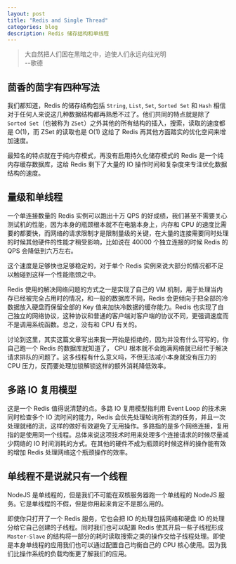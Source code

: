 ```yaml
---
layout: post
title: "Redis and Single Thread"
categories: blog
description: Redis 储存结构和单线程
---
```


> 大自然把人们困在黑暗之中，迫使人们永远向往光明  
> --歌德

## 茴香的茴字有四种写法

我们都知道，Redis 的储存结构包括 `String`, `List`, `Set`, `Sorted Set` 和 `Hash` 相信对于任何人来说这几种数据结构都再熟悉不过了。他们共同的特点就是除了 `Sorted Set`（也被称为 `ZSet`）之外其他的所有结构的插入，搜索，读取的速度都是 O(1)，而 ZSet 的读取也是 O(1) 这给了 Redis 再其他方面踏实的优化空间来增加速度。

最知名的特点就在于纯内存模式，再没有启用持久化储存模式的 Redis 是一个纯内存缓存数据库，这给 Redis 剩下了大量的 IO 操作时间和复杂度来专注优化数据结构的速度。

## 量级和单线程

一个单连接数量的 Redis 实例可以跑出十万 QPS 的好成绩，我们甚至不需要关心测试机的性能，因为本身的瓶颈根本就不在电脑本身上，内存和 CPU 的速度比需要的都要快，而网络的请求限制才是限制量级的关键，在大量的连接需要同时处理的时候其他硬件的性能才稍受影响，比如说在 40000 个独立连接的时候 Redis 的 QPS 会降低到六万左右。

这个速度是足够快也足够稳定的，对于单个 Redis 实例来说大部分的情况都不足以触碰到这样一个性能瓶颈之中。

Redis 使用的解决网络问题的方式之一是实现了自己的 VM 机制，用于处理当内存已经被完全占用时的情况，和一般的数据库不同，Redis 会更倾向于把全部的冷数据放入硬盘而保留全部的 Key 值来加快冷数据的缓存能力。Redis 也实现了自己独立的网络协议，这种协议和普通的客户端对客户端的协议不同，更强调速度而不是调用系统函数。总之，没有和 CPU 有关的。

讨论到这里，其实这篇文章写出来我一开始是拒绝的，因为并没有什么可写的，你自己跑一个 Redis 的数据库就知道了， CPU 根本就不会跑满网络就已经忙于解决请求排队的问题了。这多线程有什么意义吗，不但无法减小本身就没有压力的 CPU 压力，反而要处理加锁解锁这样的额外消耗降低效率。

## 多路 IO 复用模型

这是一个 Redis 值得说清楚的点。多路 IO 复用模型指利用 Event Loop 的技术来同时检查多个 IO 流时间的能力，Redis 会优先处理轮询所有流的任务，并且一次处理就绪的流，这样的做好有效避免了无用操作。多路指的是多个网络连接，复用指的是使用同一个线程。总体来说这项技术时用来处理多个连接请求的时候尽量减少网络的 IO 时间消耗的方式。在其他的硬件不成为瓶颈的时候这样的操作能有效的增加 Redis 处理网络这个瓶颈操作的效率。

## 单线程不是说就只有一个线程

NodeJS 是单线程的，但是我们不可能在双核服务器跑一个单线程的 NodeJS 服务。它是单线程的不假，但是你用起来肯定不是那么用的。

即使你只打开了一个 Redis 服务，它也会把 IO 的处理包括网络和硬盘 IO 的处理分给它自己创建的子线程。同时我们也可以配置 Redis 使其开启一些子线程形成 `Master-Slave` 的结构将一部分的耗时读取搜索之类的操作交给子线程处理。即使是本身单线程的应用我们也可以通过配置自己均衡自己的 CPU 核心使用。因为我们比操作系统的负载均衡更了解我们的应用。
